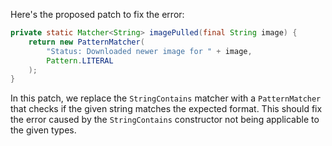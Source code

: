 Here's the proposed patch to fix the error:

```java
private static Matcher<String> imagePulled(final String image) {
    return new PatternMatcher(
        "Status: Downloaded newer image for " + image,
        Pattern.LITERAL
    );
}
```

In this patch, we replace the `StringContains` matcher with a `PatternMatcher` that checks if the given string matches the expected format. This should fix the error caused by the `StringContains` constructor not being applicable to the given types.